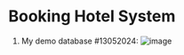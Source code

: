 # Booking Hotel System
1. My demo database #13052024:
![image](https://github.com/chinhbean09/exe101-project/assets/112397448/08cf2558-b7de-4c8f-b7ab-af8fc847e3a0)

